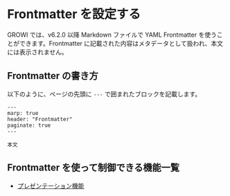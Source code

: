# Frontmatter を設定する

GROWI では、v6.2.0 以降 Markdown ファイルで YAML Frontmatter を使うことができます。Frontmatter に記載された内容はメタデータとして扱われ、本文には表示されません。

## Frontmatter の書き方

以下のように、ページの先頭に `---` で囲まれたブロックを記載します。

~~~frontmatter
---
marp: true
header: "Frontmatter"
paginate: true
---

本文
~~~

## Frontmatter を使って制御できる機能一覧

- [プレゼンテーション機能](/ja/guide/features/presentation.html)

